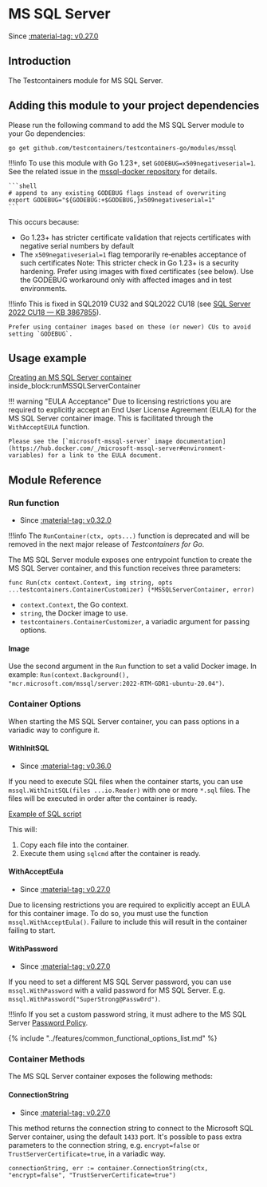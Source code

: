 # MS SQL Server

Since <a href="https://github.com/testcontainers/testcontainers-go/releases/tag/v0.27.0"><span class="tc-version">:material-tag: v0.27.0</span></a>

## Introduction

The Testcontainers module for MS SQL Server.

## Adding this module to your project dependencies

Please run the following command to add the MS SQL Server module to your Go dependencies:

```
go get github.com/testcontainers/testcontainers-go/modules/mssql
```

!!!info
    To use this module with Go 1.23+, set `GODEBUG=x509negativeserial=1`. See the related issue in the [mssql-docker repository](https://github.com/microsoft/mssql-docker/issues/895) for details.
    
    ```shell
    # append to any existing GODEBUG flags instead of overwriting
    export GODEBUG="${GODEBUG:+$GODEBUG,}x509negativeserial=1"
    ```
This occurs because:
- Go 1.23+ has stricter certificate validation that rejects certificates with negative serial numbers by default
- The `x509negativeserial=1` flag temporarily re‑enables acceptance of such certificates
Note: This stricter check in Go 1.23+ is a security hardening. Prefer using images with fixed certificates (see below). Use the GODEBUG workaround only with affected images and in test environments.

!!!info
    This is fixed in SQL2019 CU32 and SQL2022 CU18 (see [SQL Server 2022 CU18 — KB 3867855](https://learn.microsoft.com/en-us/troubleshoot/sql/releases/sqlserver-2022/cumulativeupdate18#3867855)).
    
    Prefer using container images based on these (or newer) CUs to avoid setting `GODEBUG`.

## Usage example

<!--codeinclude-->
[Creating an MS SQL Server container](../../modules/mssql/examples_test.go) inside_block:runMSSQLServerContainer
<!--/codeinclude-->

!!! warning "EULA Acceptance"
    Due to licensing restrictions you are required to explicitly accept an End User License Agreement (EULA) for the MS SQL Server container image. This is facilitated through the `WithAcceptEULA` function.

    Please see the [`microsoft-mssql-server` image documentation](https://hub.docker.com/_/microsoft-mssql-server#environment-variables) for a link to the EULA document.

## Module Reference

### Run function

- Since <a href="https://github.com/testcontainers/testcontainers-go/releases/tag/v0.32.0"><span class="tc-version">:material-tag: v0.32.0</span></a>

!!!info
    The `RunContainer(ctx, opts...)` function is deprecated and will be removed in the next major release of _Testcontainers for Go_.

The MS SQL Server module exposes one entrypoint function to create the MS SQL Server container, and this function receives three parameters:

```golang
func Run(ctx context.Context, img string, opts ...testcontainers.ContainerCustomizer) (*MSSQLServerContainer, error)
```

- `context.Context`, the Go context.
- `string`, the Docker image to use.
- `testcontainers.ContainerCustomizer`, a variadic argument for passing options.

#### Image

Use the second argument in the `Run` function to set a valid Docker image.
In example: `Run(context.Background(), "mcr.microsoft.com/mssql/server:2022-RTM-GDR1-ubuntu-20.04")`.

### Container Options

When starting the MS SQL Server container, you can pass options in a variadic way to configure it.

#### WithInitSQL

- Since <a href="https://github.com/testcontainers/testcontainers-go/releases/tag/v0.36.0"><span class="tc-version">:material-tag: v0.36.0</span></a>

If you need to execute SQL files when the container starts, you can use `mssql.WithInitSQL(files
...io.Reader)` with one or more `*.sql` files. The files will be executed in order after the
container is ready.

<!--codeinclude-->
[Example of SQL script](../../modules/mssql/testdata/seed.sql)
<!--/codeinclude-->

This will:

1. Copy each file into the container.
2. Execute them using `sqlcmd` after the container is ready.

#### WithAcceptEula

- Since <a href="https://github.com/testcontainers/testcontainers-go/releases/tag/v0.27.0"><span class="tc-version">:material-tag: v0.27.0</span></a>

Due to licensing restrictions you are required to explicitly accept an EULA for this container image. To do so, you must use the function `mssql.WithAcceptEula()`. Failure to include this will result in the container failing to start.

#### WithPassword

- Since <a href="https://github.com/testcontainers/testcontainers-go/releases/tag/v0.27.0"><span class="tc-version">:material-tag: v0.27.0</span></a>

If you need to set a different MS SQL Server password, you can use `mssql.WithPassword` with a valid password for MS SQL Server. E.g. `mssql.WithPassword("SuperStrong@Passw0rd")`.

!!!info
    If you set a custom password string, it must adhere to the MS SQL Server [Password Policy](https://learn.microsoft.com/en-us/sql/relational-databases/security/password-policy?view=sql-server-ver16).

{% include "../features/common_functional_options_list.md" %}

### Container Methods

The MS SQL Server container exposes the following methods:

#### ConnectionString

- Since <a href="https://github.com/testcontainers/testcontainers-go/releases/tag/v0.27.0"><span class="tc-version">:material-tag: v0.27.0</span></a>

This method returns the connection string to connect to the Microsoft SQL Server container, using the default `1433` port.
It's possible to pass extra parameters to the connection string, e.g. `encrypt=false` or `TrustServerCertificate=true`, in a variadic way.

```golang
connectionString, err := container.ConnectionString(ctx, "encrypt=false", "TrustServerCertificate=true")
```
